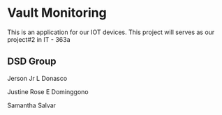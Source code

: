 # Vault Monitoring
This is an application for our IOT devices. This project will serves as our project#2 in IT - 363a

## DSD Group
Jerson Jr L Donasco

Justine Rose E Dominggono

Samantha Salvar
